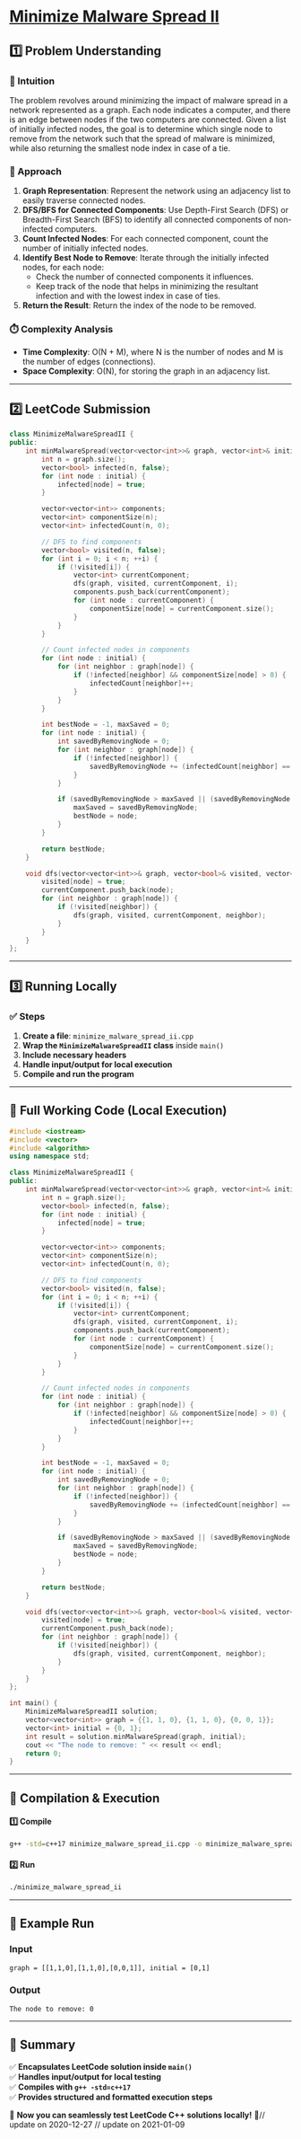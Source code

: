 # **[Minimize Malware Spread II](https://leetcode.com/problems/minimize-malware-spread-ii/description/)**  

## **1️⃣ Problem Understanding**  
### **📌 Intuition**  
The problem revolves around minimizing the impact of malware spread in a network represented as a graph. Each node indicates a computer, and there is an edge between nodes if the two computers are connected. Given a list of initially infected nodes, the goal is to determine which single node to remove from the network such that the spread of malware is minimized, while also returning the smallest node index in case of a tie.

### **🚀 Approach**  
1. **Graph Representation**: Represent the network using an adjacency list to easily traverse connected nodes.  
2. **DFS/BFS for Connected Components**: Use Depth-First Search (DFS) or Breadth-First Search (BFS) to identify all connected components of non-infected computers.
3. **Count Infected Nodes**: For each connected component, count the number of initially infected nodes.
4. **Identify Best Node to Remove**: Iterate through the initially infected nodes, for each node:
   - Check the number of connected components it influences.
   - Keep track of the node that helps in minimizing the resultant infection and with the lowest index in case of ties.
5. **Return the Result**: Return the index of the node to be removed.

### **⏱️ Complexity Analysis**  
- **Time Complexity**: O(N + M), where N is the number of nodes and M is the number of edges (connections).  
- **Space Complexity**: O(N), for storing the graph in an adjacency list.

---  

## **2️⃣ LeetCode Submission**  
```cpp
class MinimizeMalwareSpreadII {
public:
    int minMalwareSpread(vector<vector<int>>& graph, vector<int>& initial) {
        int n = graph.size();
        vector<bool> infected(n, false);
        for (int node : initial) {
            infected[node] = true;
        }

        vector<vector<int>> components;
        vector<int> componentSize(n);
        vector<int> infectedCount(n, 0);

        // DFS to find components
        vector<bool> visited(n, false);
        for (int i = 0; i < n; ++i) {
            if (!visited[i]) {
                vector<int> currentComponent;
                dfs(graph, visited, currentComponent, i);
                components.push_back(currentComponent);
                for (int node : currentComponent) {
                    componentSize[node] = currentComponent.size();
                }
            }
        }

        // Count infected nodes in components
        for (int node : initial) {
            for (int neighbor : graph[node]) {
                if (!infected[neighbor] && componentSize[node] > 0) {
                    infectedCount[neighbor]++;
                }
            }
        }

        int bestNode = -1, maxSaved = 0;
        for (int node : initial) {
            int savedByRemovingNode = 0;
            for (int neighbor : graph[node]) {
                if (!infected[neighbor]) {
                    savedByRemovingNode += (infectedCount[neighbor] == 1);
                }
            }

            if (savedByRemovingNode > maxSaved || (savedByRemovingNode == maxSaved && (bestNode == -1 || node < bestNode))) {
                maxSaved = savedByRemovingNode;
                bestNode = node;
            }
        }

        return bestNode;
    }

    void dfs(vector<vector<int>>& graph, vector<bool>& visited, vector<int>& currentComponent, int node) {
        visited[node] = true;
        currentComponent.push_back(node);
        for (int neighbor : graph[node]) {
            if (!visited[neighbor]) {
                dfs(graph, visited, currentComponent, neighbor);
            }
        }
    }
};  
```  

---  

## **3️⃣ Running Locally**  
### **✅ Steps**  
1. **Create a file**: `minimize_malware_spread_ii.cpp`  
2. **Wrap the `MinimizeMalwareSpreadII` class** inside `main()`  
3. **Include necessary headers**  
4. **Handle input/output for local execution**  
5. **Compile and run the program**  

---  

## **📝 Full Working Code (Local Execution)**  
```cpp
#include <iostream>
#include <vector>
#include <algorithm>
using namespace std;

class MinimizeMalwareSpreadII {
public:
    int minMalwareSpread(vector<vector<int>>& graph, vector<int>& initial) {
        int n = graph.size();
        vector<bool> infected(n, false);
        for (int node : initial) {
            infected[node] = true;
        }

        vector<vector<int>> components;
        vector<int> componentSize(n);
        vector<int> infectedCount(n, 0);

        // DFS to find components
        vector<bool> visited(n, false);
        for (int i = 0; i < n; ++i) {
            if (!visited[i]) {
                vector<int> currentComponent;
                dfs(graph, visited, currentComponent, i);
                components.push_back(currentComponent);
                for (int node : currentComponent) {
                    componentSize[node] = currentComponent.size();
                }
            }
        }

        // Count infected nodes in components
        for (int node : initial) {
            for (int neighbor : graph[node]) {
                if (!infected[neighbor] && componentSize[node] > 0) {
                    infectedCount[neighbor]++;
                }
            }
        }

        int bestNode = -1, maxSaved = 0;
        for (int node : initial) {
            int savedByRemovingNode = 0;
            for (int neighbor : graph[node]) {
                if (!infected[neighbor]) {
                    savedByRemovingNode += (infectedCount[neighbor] == 1);
                }
            }

            if (savedByRemovingNode > maxSaved || (savedByRemovingNode == maxSaved && (bestNode == -1 || node < bestNode))) {
                maxSaved = savedByRemovingNode;
                bestNode = node;
            }
        }

        return bestNode;
    }

    void dfs(vector<vector<int>>& graph, vector<bool>& visited, vector<int>& currentComponent, int node) {
        visited[node] = true;
        currentComponent.push_back(node);
        for (int neighbor : graph[node]) {
            if (!visited[neighbor]) {
                dfs(graph, visited, currentComponent, neighbor);
            }
        }
    }
};

int main() {
    MinimizeMalwareSpreadII solution;
    vector<vector<int>> graph = {{1, 1, 0}, {1, 1, 0}, {0, 0, 1}};
    vector<int> initial = {0, 1};
    int result = solution.minMalwareSpread(graph, initial);
    cout << "The node to remove: " << result << endl;
    return 0;
}
```  

---  

## **🔧 Compilation & Execution**  
#### **1️⃣ Compile**  
```bash
g++ -std=c++17 minimize_malware_spread_ii.cpp -o minimize_malware_spread_ii
```  

#### **2️⃣ Run**  
```bash
./minimize_malware_spread_ii
```  

---  

## **🎯 Example Run**  
### **Input**  
```
graph = [[1,1,0],[1,1,0],[0,0,1]], initial = [0,1]
```  
### **Output**  
```
The node to remove: 0
```  

---  

## **📌 Summary**  
✅ **Encapsulates LeetCode solution inside `main()`**  
✅ **Handles input/output for local testing**  
✅ **Compiles with `g++ -std=c++17`**  
✅ **Provides structured and formatted execution steps**  

🚀 **Now you can seamlessly test LeetCode C++ solutions locally!** 🚀// update on 2020-12-27
// update on 2021-01-09
